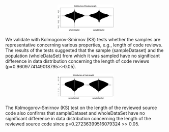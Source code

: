 
<p align = "center">    
<img  src="./reviewLengthDistribution.png" width=35% />
</p>

We validate with Kolmogorov-Smirnov (KS) tests whether the samples are representative concerning various properties, e.g., length of code reviews. The results of the tests suggested that the sample (sampleDataset) and the population (wholeDataSet) from which it was sampled have no significant difference in data distribution concerning the length of code reviews (p=0.9609774149018795>>0.05).   



<p align = "center">    
<img  src="./codeLengthDistribution.png" width=35% />
</p>

The Kolmogorov-Smirnov (KS) test on the length of the reviewed source code  also confirms that sampleDataset and wholeDataSet  have no significant difference in data distribution concerning the length of the reviewed source code since p=0.27236399516079324 >> 0.05.
